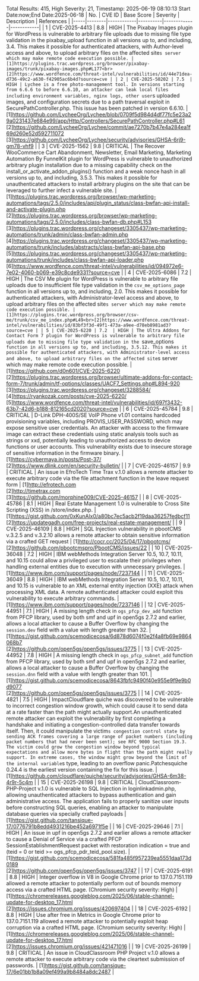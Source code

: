 Total Results: 415, High Severity: 21, Timestamp: 2025-06-19 08:10:13
Start Date:now;End Date:2025-06-18
| No. | CVE ID | Base Score | Severity | Description | References |
|-----|--------|------------|----------|-------------|------------|
| 1 | CVE-2025-4413 | 8.8  | HIGH | The Pixabay Images plugin for WordPress is vulnerable to arbitrary file uploads due to missing file type validation in the pixabay_upload function in all versions up to, and including, 3.4. This makes it possible for authenticated attackers, with Author-level access and above, to upload arbitrary files on the affected site`s server which may make remote code execution possible. | [1]https://plugins.trac.wordpress.org/browser/pixabay-images/trunk/pixabay-images.php#L177<br>[2]https://www.wordfence.com/threat-intel/vulnerabilities/id/44e71dea-d736-49c2-a630-f42905ac6b4d?source=cve |
| 2 | CVE-2025-50202 | 7.5  | HIGH | Lychee is a free photo-management tool. In versions starting from 6.6.6 to before 6.6.10, an attacker can leak local files including environment variables, nginx logs, other user`s uploaded images, and configuration secrets due to a path traversal exploit in SecurePathController.php. This issue has been patched in version 6.6.10. | [1]https://github.com/LycheeOrg/Lychee/blob/0709f5d984d4df77fc5e23a29a0231437e684e99/app/Http/Controllers/SecurePathController.php#L61<br>[2]https://github.com/LycheeOrg/Lychee/commit/ae7270b7b47e4a284ea1f69d260e52d592711072<br>[3]https://github.com/LycheeOrg/Lychee/security/advisories/GHSA-6rj9-gm78-vhf9 |
| 3 | CVE-2025-1562 | 9.8  | CRITICAL | The Recover WooCommerce Cart Abandonment, Newsletter, Email Marketing, Marketing Automation By FunnelKit plugin for WordPress is vulnerable to unauthorized arbitrary plugin installation due to a missing capability check on the install_or_activate_addon_plugins() function and a weak nonce hash in all versions up to, and including, 3.5.3. This makes it possible for unauthenticated attackers to install arbitrary plugins on the site that can be leveraged to further infect a vulnerable site. | [1]https://plugins.trac.wordpress.org/browser/wp-marketing-automations/tags/2.5.0/includes/api/plugin_status/class-bwfan-api-install-and-activate-plugin.php<br>[2]https://plugins.trac.wordpress.org/browser/wp-marketing-automations/tags/2.5.0/includes/class-bwfan-db.php#L153<br>[3]https://plugins.trac.wordpress.org/changeset/3305437/wp-marketing-automations/trunk/admin/class-bwfan-admin.php<br>[4]https://plugins.trac.wordpress.org/changeset/3305437/wp-marketing-automations/trunk/includes/abstracts/class-bwfan-api-base.php<br>[5]https://plugins.trac.wordpress.org/changeset/3305437/wp-marketing-automations/trunk/includes/class-bwfan-api-loader.php<br>[6]https://www.wordfence.com/threat-intel/vulnerabilities/id/094972e6-7e02-4060-b069-e39c8cde9331?source=cve |
| 4 | CVE-2025-6086 | 7.2  | HIGH | The CSV Me plugin for WordPress is vulnerable to arbitrary file uploads due to insufficient file type validation in the `csv_me_options_page` function in all versions up to, and including, 2.0. This makes it possible for authenticated attackers, with Administrator-level access and above, to upload arbitrary files on the affected site`s server which may make remote code execution possible. | [1]https://plugins.trac.wordpress.org/browser/csv-me/trunk/csv_me_index.php#L49<br>[2]https://www.wordfence.com/threat-intel/vulnerabilities/id/83bf3f3d-49f1-473a-a9ee-d78eb8981ad3?source=cve |
| 5 | CVE-2025-6220 | 7.2  | HIGH | The Ultra Addons for Contact Form 7 plugin for WordPress is vulnerable to arbitrary file uploads due to missing file type validation in the `save_options` function in all versions up to, and including, 3.5.12. This makes it possible for authenticated attackers, with Administrator-level access and above, to upload arbitrary files on the affected site`s server which may make remote code execution possible. | [1]https://github.com/d0n601/CVE-2025-6220<br>[2]https://plugins.trac.wordpress.org/browser/ultimate-addons-for-contact-form-7/trunk/admin/tf-options/classes/UACF7_Settings.php#L894-920<br>[3]https://plugins.trac.wordpress.org/changeset/3288584/<br>[4]https://ryankozak.com/posts/cve-2025-6220/<br>[5]https://www.wordfence.com/threat-intel/vulnerabilities/id/697f3432-63b7-42d6-b188-812165cd2020?source=cve |
| 6 | CVE-2025-45784 | 9.8  | CRITICAL | D-Link DPH-400S/SE VoIP Phone v1.01 contains hardcoded provisioning variables, including PROVIS_USER_PASSWORD, which may expose sensitive user credentials. An attacker with access to the firmware image can extract these credentials using static analysis tools such as strings or xxd, potentially leading to unauthorized access to device functions or user accounts. This vulnerability exists due to insecure storage of sensitive information in the firmware binary. | [1]https://cybermaya.in/posts/Post-37/<br>[2]https://www.dlink.com/en/security-bulletin/ |
| 7 | CVE-2025-46157 | 9.9  | CRITICAL | An issue in EfroTech Time Trax v.1.0 allows a remote attacker to execute arbitrary code via the file attachment function in the leave request form | [1]http://efrotech.com<br>[2]http://timetrax.com<br>[3]https://github.com/morphine009/CVE-2025-46157 |
| 8 | CVE-2025-45786 | 8.1  | HIGH | Real Estate Management 1.0 is vulnerable to Cross Site Scripting (XSS) in /store/index.php. | [1]https://gist.github.com/0xKunAlx0/a80bc7ec5acb2f19daa36257fedbcf11<br>[2]https://updategadh.com/free-projects/real-estate-management/ |
| 9 | CVE-2025-46109 | 8.8  | HIGH | SQL Injection vulnerability in pbootCMS v.3.2.5 and v.3.2.10 allows a remote attacker to obtain sensitive information via a crafted GET request | [1]http://cocr.cc/2025/04/17/pbootcms/<br>[2]https://github.com/pbootcmspro/PbootCMS/issues/22 |
| 10 | CVE-2025-36048 | 7.2  | HIGH | IBM webMethods Integration Server 10.5, 10.7, 10.11, and 10.15 could allow a privileged user to escalate their privileges when handling external entities due to execution with unnecessary privileges. | [1]https://www.ibm.com/support/pages/node/7237144 |
| 11 | CVE-2025-36049 | 8.8  | HIGH | IBM webMethods Integration Server 10.5, 10.7, 10.11, and 10.15 is vulnerable to an XML external entity injection (XXE) attack when processing XML data. A remote authenticated attacker could exploit this vulnerability to execute arbitrary commands. | [1]https://www.ibm.com/support/pages/node/7237146 |
| 12 | CVE-2025-44951 | 7.1  | HIGH | A missing length check in `ogs_pfcp_dev_add` function from PFCP library, used by both smf and upf in open5gs 2.7.2 and earlier, allows a local attacker to cause a Buffer Overflow by changing the `session.dev` field with a value with length greater than 32. | [1]https://gist.github.com/scemodicecosa/6d878d6074f0e2f4a8fb69e9864068b7<br>[2]https://github.com/open5gs/open5gs/issues/3775 |
| 13 | CVE-2025-44952 | 7.8  | HIGH | A missing length check in `ogs_pfcp_subnet_add` function from PFCP library, used by both smf and upf in open5gs 2.7.2 and earlier, allows a local attacker to cause a Buffer Overflow by changing the `session.dnn` field with a value with length greater than 101. | [1]https://gist.github.com/scemodicecosa/8643fbfc9490f40e955e9f9e9b0d9077<br>[2]https://github.com/open5gs/open5gs/issues/3775 |
| 14 | CVE-2025-4821 | 7.5  | HIGH | ImpactCloudflare quiche was discovered to be vulnerable to incorrect congestion window growth, which could cause it to send data at a rate faster than the path might actually support.An unauthenticated remote attacker can exploit the vulnerability by first completing a handshake and initiating a congestion-controlled data transfer towards itself. Then, it could manipulate the victim`s congestion control state by sending ACK frames covering a large range of packet numbers (including packet numbers that had never been sent); see RFC 9000 Section 19.3. The victim could grow the congestion window beyond typical expectations and allow more bytes in flight than the path might really support. In extreme cases, the window might grow beyond the limit of the internal variable`s type, leading to an overflow panic.Patchesquiche 0.24.4 is the earliest version containing the fix for this issue. | [1]https://github.com/cloudflare/quiche/security/advisories/GHSA-6m38-4r9r-5c4m |
| 15 | CVE-2025-26198 | 9.8  | CRITICAL | CloudClassroom-PHP-Project v.1.0 is vulnerable to SQL Injection in loginlinkadmin.php, allowing unauthenticated attackers to bypass authentication and gain administrative access. The application fails to properly sanitize user inputs before constructing SQL queries, enabling an attacker to manipulate database queries via specially crafted payloads | [1]https://gist.github.com/tansique-17/0776791b8edd4931216be452a6971f5e |
| 16 | CVE-2025-29646 | 7.1  | HIGH | An issue in upf in open5gs 2.7.2 and earlier allows a remote attacker to cause a Denial of Service via a crafted PFCP SessionEstablishmentRequest packet with restoration indication = true and (teid = 0 or teid >= ogs_pfcp_pdr_teid_pool.size). | [1]https://gist.github.com/scemodicecosa/581fa485f957239ea5551daa173d0189<br>[2]https://github.com/open5gs/open5gs/issues/3747 |
| 17 | CVE-2025-6191 | 8.8  | HIGH | Integer overflow in V8 in Google Chrome prior to 137.0.7151.119 allowed a remote attacker to potentially perform out of bounds memory access via a crafted HTML page. (Chromium security severity: High) | [1]https://chromereleases.googleblog.com/2025/06/stable-channel-update-for-desktop_17.html<br>[2]https://issues.chromium.org/issues/420697404 |
| 18 | CVE-2025-6192 | 8.8  | HIGH | Use after free in Metrics in Google Chrome prior to 137.0.7151.119 allowed a remote attacker to potentially exploit heap corruption via a crafted HTML page. (Chromium security severity: High) | [1]https://chromereleases.googleblog.com/2025/06/stable-channel-update-for-desktop_17.html<br>[2]https://issues.chromium.org/issues/421471016 |
| 19 | CVE-2025-26199 | 9.8  | CRITICAL | An issue in CloudClassroom PHP Project v.1.0 allows a remote attacker to execute arbitrary code via the cleartext submission of passwords. | [1]https://gist.github.com/tansique-17/6e01bb1b8a09ef499a9b8484a8dc2487 |

